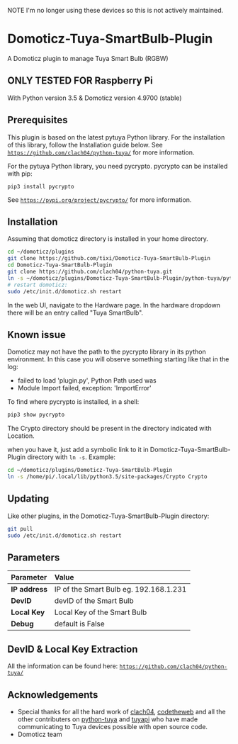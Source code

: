 NOTE I'm no longer using these devices so this is not actively maintained.

# Domoticz-Tuya-SmartBulb-Plugin

A Domoticz plugin to manage Tuya Smart Bulb (RGBW)

## ONLY TESTED FOR Raspberry Pi

With Python version 3.5 & Domoticz version 4.9700 (stable)

## Prerequisites

This plugin is based on the latest pytuya Python library. For the installation of this library,
follow the Installation guide below.
See [`https://github.com/clach04/python-tuya/`](https://github.com/clach04/python-tuya/) for more information.

For the pytuya Python library, you need pycrypto. pycrypto can be installed with pip:
```
pip3 install pycrypto
```
See [`https://pypi.org/project/pycrypto/`](https://pypi.org/project/pycrypto/) for more information.

## Installation

Assuming that domoticz directory is installed in your home directory.

```bash
cd ~/domoticz/plugins
git clone https://github.com/tixi/Domoticz-Tuya-SmartBulb-Plugin
cd Domoticz-Tuya-SmartBulb-Plugin
git clone https://github.com/clach04/python-tuya.git
ln -s ~/domoticz/plugins/Domoticz-Tuya-SmartBulb-Plugin/python-tuya/pytuya pytuya
# restart domoticz:
sudo /etc/init.d/domoticz.sh restart
```
In the web UI, navigate to the Hardware page. In the hardware dropdown there will be an entry called "Tuya SmartBulb".

## Known issue

Domoticz may not have the path to the pycrypto library in its python environment.
In this case you will observe something starting like that in the log:
* failed to load 'plugin.py', Python Path used was 
* Module Import failed, exception: 'ImportError'

To find where pycrypto is installed, in a shell:
```bash
pip3 show pycrypto
```
The Crypto directory should be present in the directory indicated with Location.

when you have it, just add a symbolic link to it in Domoticz-Tuya-SmartBulb-Plugin directory with ```ln -s```.
Example:
```bash
cd ~/domoticz/plugins/Domoticz-Tuya-SmartBulb-Plugin
ln -s /home/pi/.local/lib/python3.5/site-packages/Crypto Crypto
```

## Updating

Like other plugins, in the Domoticz-Tuya-SmartBulb-Plugin directory:
```bash
git pull
sudo /etc/init.d/domoticz.sh restart
```

## Parameters

| Parameter | Value |
| :--- | :--- |
| **IP address** | IP of the Smart Bulb eg. 192.168.1.231 |
| **DevID** | devID of the Smart Bulb |
| **Local Key** | Local Key of the Smart Bulb |
| **Debug** | default is False |

## DevID & Local Key Extraction

All the information can be found here:
[`https://github.com/clach04/python-tuya/`](https://github.com/clach04/python-tuya/)

## Acknowledgements

  * Special thanks for all the hard work of [clach04](https://github.com/clach04), [codetheweb](https://github.com/codetheweb/) and all the other contributers on [python-tuya](https://github.com/clach04/python-tuya) and [tuyapi](https://github.com/codetheweb/tuyapi) who have made communicating to Tuya devices possible with open source code.
* Domoticz team
